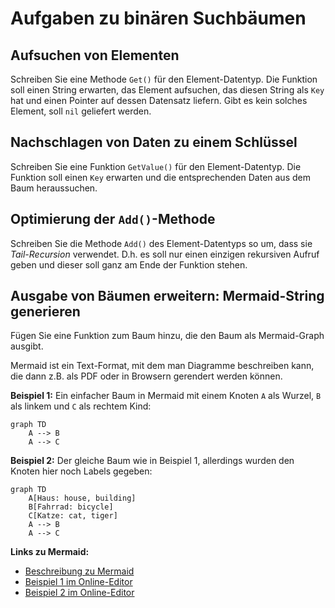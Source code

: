 # Aufgaben zu binären Suchbäumen

## Aufsuchen von Elementen

Schreiben Sie eine Methode `Get()` für den Element-Datentyp.
Die Funktion soll einen String erwarten, das Element aufsuchen, das diesen String als
`Key` hat und einen Pointer auf dessen Datensatz liefern.
Gibt es kein solches Element, soll `nil` geliefert werden.

## Nachschlagen von Daten zu einem Schlüssel

Schreiben Sie eine Funktion `GetValue()` für den Element-Datentyp.
Die Funktion soll einen `Key` erwarten und die entsprechenden Daten aus dem Baum
heraussuchen.

## Optimierung der `Add()`-Methode

Schreiben Sie die Methode `Add()` des Element-Datentyps so um, dass sie *Tail-Recursion*
verwendet. D.h. es soll nur einen einzigen rekursiven Aufruf geben und dieser soll ganz
am Ende der Funktion stehen.

## Ausgabe von Bäumen erweitern: Mermaid-String generieren

Fügen Sie eine Funktion zum Baum hinzu, die den Baum als Mermaid-Graph ausgibt.

Mermaid ist ein Text-Format, mit dem man Diagramme beschreiben kann,
die dann z.B. als PDF oder in Browsern gerendert werden können.

**Beispiel 1:**
Ein einfacher Baum in Mermaid mit einem Knoten `A` als Wurzel,
`B` als linkem und `C` als rechtem Kind:

```mermaid
graph TD
    A --> B
    A --> C
```

**Beispiel 2:**
Der gleiche Baum wie in Beispiel 1, allerdings wurden
den Knoten hier noch Labels gegeben:

```mermaid
graph TD
    A[Haus: house, building]
    B[Fahrrad: bicycle]
    C[Katze: cat, tiger]
    A --> B
    A --> C
```

**Links zu Mermaid:**

- [Beschreibung zu Mermaid](https://mermaid-js.github.io)
- [Beispiel 1 im Online-Editor]([![](https://mermaid.ink/img/pako:eNpNj0EOgjAQRa8ymTVeoAsTEI2JS91RF0M7QBMopEwXSLi7NWLiX83kvcX_K5rRMipsA00dPErtISWvrhRnBd0YZ86gjq63zrfPLy2qC3UhkFVQO7OYnndwqm4kL1ZgSDIQ13LYSQ6HwxGK_-ekPWY4cBjI2dRg_UCN0vHAGlU6LTcUe9Go_ZbUOFkSPlsnY0DVUJ-qIUUZ74s3qCRE_kmlozRo2K3tDVikSb4)](https://mermaid.live/edit#pako:eNpNj0EOgjAQRa8ymTVeoAsTEI2JS91RF0M7QBMopEwXSLi7NWLiX83kvcX_K5rRMipsA00dPErtISWvrhRnBd0YZ86gjq63zrfPLy2qC3UhkFVQO7OYnndwqm4kL1ZgSDIQ13LYSQ6HwxGK_-ekPWY4cBjI2dRg_UCN0vHAGlU6LTcUe9Go_ZbUOFkSPlsnY0DVUJ-qIUUZ74s3qCRE_kmlozRo2K3tDVikSb4))
- [Beispiel 2 im Online-Editor]([![](https://mermaid.ink/img/pako:eNpNj0EOgjAQRa8ymTVeoAsTEI2JS91RF0M7QBMopEwXSLi7NWLiX83kvcX_K5rRMipsA00dPErtISWvrhRnBd0YZ86gjq63zrfPLy2qC3UhkFVQO7OYnndwqm4kL1ZgSDIQ13LYSQ6HwxGK_-ekPWY4cBjI2dRg_UCN0vHAGlU6LTcUe9Go_ZbUOFkSPlsnY0DVUJ-qIUUZ74s3qCRE_kmlozRo2K3tDVikSb4)](https://mermaid.live/edit#pako:eNpNj0EOgjAQRa8ymTVeoAsTEI2JS91RF0M7QBMopEwXSLi7NWLiX83kvcX_K5rRMipsA00dPErtISWvrhRnBd0YZ86gjq63zrfPLy2qC3UhkFVQO7OYnndwqm4kL1ZgSDIQ13LYSQ6HwxGK_-ekPWY4cBjI2dRg_UCN0vHAGlU6LTcUe9Go_ZbUOFkSPlsnY0DVUJ-qIUUZ74s3qCRE_kmlozRo2K3tDVikSb4))
